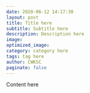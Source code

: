 ```yaml
---
date: 2020-06-12 14:17:30
layout: post
title: Title here
subtitle: Subtitle here
description: Description here
image:
optimized_image:
category: category here
tags: tag here
author: CWKSC
paginate: false
---
```


Content here
